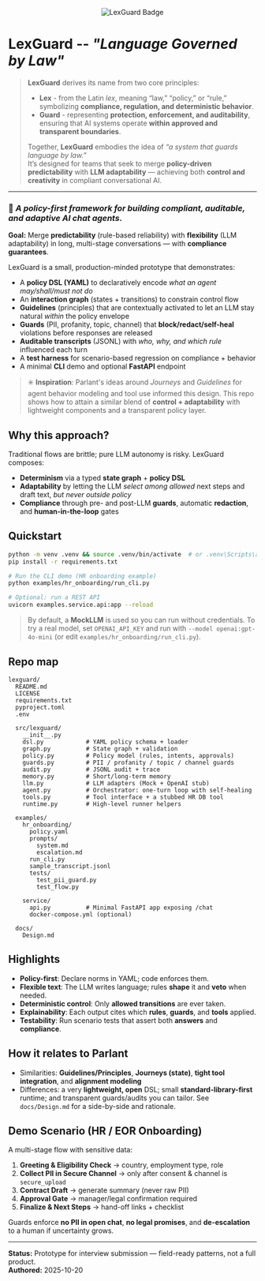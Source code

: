 
<p align="center">
  <img src="https://img.shields.io/badge/LexGuard-Compliance_as_Code-blue?style=for-the-badge" alt="LexGuard Badge"/>
</p>

# LexGuard -- *"Language Governed by Law"*

> **LexGuard** derives its name from two core principles:
>
> - **Lex** - from the Latin *lex*, meaning “law,” “policy,” or “rule,” symbolizing **compliance, regulation, and deterministic behavior**.  
> - **Guard** - representing **protection, enforcement, and auditability**, ensuring that AI systems operate **within approved and transparent boundaries**.
>
> Together, **LexGuard** embodies the idea of *“a system that guards language by law.”*  
> It’s designed for teams that seek to merge **policy-driven predictability** with **LLM adaptability** — achieving both **control and creativity** in compliant conversational AI.

---

### 🧠 *A policy-first framework for building compliant, auditable, and adaptive AI chat agents.*

**Goal:** Merge **predictability** (rule-based reliability) with **flexibility** (LLM adaptability) in long, multi-stage conversations — with **compliance guarantees**.

LexGuard is a small, production-minded prototype that demonstrates:
- A **policy DSL (YAML)** to declaratively encode *what an agent may/shall/must not do*
- An **interaction graph** (states + transitions) to constrain control flow
- **Guidelines** (principles) that are contextually activated to let an LLM stay natural *within* the policy envelope
- **Guards** (PII, profanity, topic, channel) that **block/redact/self-heal** violations before responses are released
- **Auditable transcripts** (JSONL) with *who, why, and which rule* influenced each turn
- A **test harness** for scenario-based regression on compliance + behavior
- A minimal **CLI** demo and optional **FastAPI** endpoint

> ✳️ **Inspiration**: Parlant's ideas around *Journeys* and *Guidelines* for agent behavior modeling and tool use informed this design. This repo shows how to attain a similar blend of **control + adaptability** with lightweight components and a transparent policy layer.

## Why this approach?
Traditional flows are brittle; pure LLM autonomy is risky. LexGuard composes:
- **Determinism** via a typed **state graph** + **policy DSL**
- **Adaptability** by letting the LLM *select among allowed* next steps and draft text, *but never outside policy*
- **Compliance** through pre- and post-LLM **guards**, automatic **redaction**, and **human-in-the-loop** gates

## Quickstart

```bash
python -m venv .venv && source .venv/bin/activate  # or .venv\Scripts\activate on Windows
pip install -r requirements.txt

# Run the CLI demo (HR onboarding example)
python examples/hr_onboarding/run_cli.py

# Optional: run a REST API
uvicorn examples.service.api:app --reload
```

> By default, a **MockLLM** is used so you can run without credentials. To try a real model, set `OPENAI_API_KEY` and run with `--model openai:gpt-4o-mini` (or edit `examples/hr_onboarding/run_cli.py`).

## Repo map

```
lexguard/
  README.md
  LICENSE
  requirements.txt
  pyproject.toml
  .env

  src/lexguard/
    __init__.py
    dsl.py            # YAML policy schema + loader
    graph.py          # State graph + validation
    policy.py         # Policy model (rules, intents, approvals)
    guards.py         # PII / profanity / topic / channel guards
    audit.py          # JSONL audit + trace
    memory.py         # Short/long-term memory
    llm.py            # LLM adapters (Mock + OpenAI stub)
    agent.py          # Orchestrator: one-turn loop with self-healing
    tools.py          # Tool interface + a stubbed HR DB tool
    runtime.py        # High-level runner helpers

  examples/
    hr_onboarding/
      policy.yaml
      prompts/
        system.md
        escalation.md
      run_cli.py
      sample_transcript.jsonl
      tests/
        test_pii_guard.py
        test_flow.py

    service/
      api.py          # Minimal FastAPI app exposing /chat
      docker-compose.yml (optional)

  docs/
    Design.md

```

## Highlights
- **Policy-first**: Declare norms in YAML; code enforces them.
- **Flexible text**: The LLM writes language; rules **shape** it and **veto** when needed.
- **Deterministic control**: Only **allowed transitions** are ever taken.
- **Explainability**: Each output cites which **rules**, **guards**, and **tools** applied.
- **Testability**: Run scenario tests that assert both **answers** and **compliance**.

## How it relates to Parlant
- Similarities: **Guidelines/Principles**, **Journeys (state)**, **tight tool integration**, and **alignment modeling**
- Differences: a very **lightweight, open** DSL; small **standard-library-first** runtime; and transparent guards/audits you can tailor. See `docs/Design.md` for a side-by-side and rationale.

## Demo Scenario (HR / EOR Onboarding)
A multi-stage flow with sensitive data:
1) **Greeting & Eligibility Check** → country, employment type, role  
2) **Collect PII in Secure Channel** → only after consent & channel is `secure_upload`  
3) **Contract Draft** → generate summary (never raw PII)  
4) **Approval Gate** → manager/legal confirmation required  
5) **Finalize & Next Steps** → hand-off links + checklist

Guards enforce **no PII in open chat**, **no legal promises**, and **de-escalation** to a human if uncertainty grows.

---

**Status:** Prototype for interview submission — field-ready patterns, not a full product.  
**Authored:** 2025-10-20

